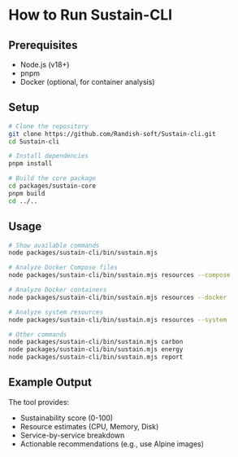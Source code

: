 # How to Run Sustain-CLI

## Prerequisites
- Node.js (v18+)
- pnpm
- Docker (optional, for container analysis)

## Setup

```bash
# Clone the repository
git clone https://github.com/Randish-soft/Sustain-cli.git
cd Sustain-cli

# Install dependencies
pnpm install

# Build the core package
cd packages/sustain-core
pnpm build
cd ../..
```

## Usage

```bash
# Show available commands
node packages/sustain-cli/bin/sustain.mjs

# Analyze Docker Compose files
node packages/sustain-cli/bin/sustain.mjs resources --compose

# Analyze Docker containers
node packages/sustain-cli/bin/sustain.mjs resources --docker

# Analyze system resources
node packages/sustain-cli/bin/sustain.mjs resources --system

# Other commands
node packages/sustain-cli/bin/sustain.mjs carbon
node packages/sustain-cli/bin/sustain.mjs energy
node packages/sustain-cli/bin/sustain.mjs report
```

## Example Output
The tool provides:
- Sustainability score (0-100)
- Resource estimates (CPU, Memory, Disk)
- Service-by-service breakdown
- Actionable recommendations (e.g., use Alpine images)